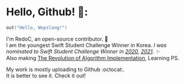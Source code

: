 # Hello, Github! 👋:

```go
out("Hello, Wopslang!")
```

I'm RedoC, an open-source contributor. :hammer:  
I am the youngest Swift Student Challenge Winner in Korea. *I was nominated to Swift Student Challenge Winner in [2020](https://github.com/RedoC-github/Make-Code-Action), [2021](https://github.com/RedoC-github/Swift-For-Everyone). ✨*  
Also making [The Revolution of Algorithm Implementation](https://github.com/Wopslang/Wops), Learning PS.

My work is mostly uploading to Github :octocat:.   
It is better to see it. Check it out!
